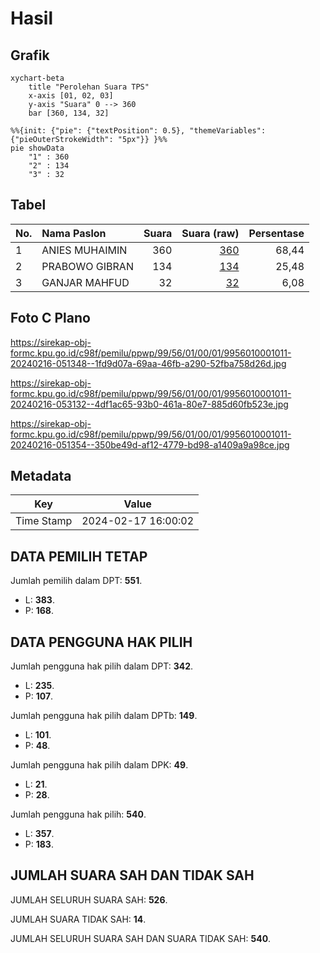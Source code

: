 # Hasil

## Grafik

```mermaid
xychart-beta
    title "Perolehan Suara TPS"
    x-axis [01, 02, 03]
    y-axis "Suara" 0 --> 360
    bar [360, 134, 32]
```

```mermaid
%%{init: {"pie": {"textPosition": 0.5}, "themeVariables": {"pieOuterStrokeWidth": "5px"}} }%%
pie showData
    "1" : 360
    "2" : 134
    "3" : 32
```

## Tabel

| No. | Nama Paslon    | Suara | Suara (raw) | Persentase |
|:--- |:-------------- | -----:| -----------:| ----------:|
| 1   | ANIES MUHAIMIN | 360   | [360][p-1]  | 68,44      |
| 2   | PRABOWO GIBRAN | 134   | [134][p-2]  | 25,48      |
| 3   | GANJAR MAHFUD  | 32    | [32][p-3]   | 6,08       |


[p-1]: https://github.com/gigit-pemilu/pemilu-2024-99-luar-negeri/blob/main/pilpres/hitung-suara/sub/99-luar-negeri/sub/56-kairo-mesir/sub/01-kairo-mesir/sub/0001-kairo-mesir/sub/011-tps-010/sub/paslon-1.txt
[p-2]: https://github.com/gigit-pemilu/pemilu-2024-99-luar-negeri/blob/main/pilpres/hitung-suara/sub/99-luar-negeri/sub/56-kairo-mesir/sub/01-kairo-mesir/sub/0001-kairo-mesir/sub/011-tps-010/sub/paslon-2.txt
[p-3]: https://github.com/gigit-pemilu/pemilu-2024-99-luar-negeri/blob/main/pilpres/hitung-suara/sub/99-luar-negeri/sub/56-kairo-mesir/sub/01-kairo-mesir/sub/0001-kairo-mesir/sub/011-tps-010/sub/paslon-3.txt

## Foto C Plano

https://sirekap-obj-formc.kpu.go.id/c98f/pemilu/ppwp/99/56/01/00/01/9956010001011-20240216-051348--1fd9d07a-69aa-46fb-a290-52fba758d26d.jpg

https://sirekap-obj-formc.kpu.go.id/c98f/pemilu/ppwp/99/56/01/00/01/9956010001011-20240216-053132--4df1ac65-93b0-461a-80e7-885d60fb523e.jpg

https://sirekap-obj-formc.kpu.go.id/c98f/pemilu/ppwp/99/56/01/00/01/9956010001011-20240216-051354--350be49d-af12-4779-bd98-a1409a9a98ce.jpg


## Metadata

| Key        | Value               |
| ---------- | ------------------- |
| Time Stamp | 2024-02-17 16:00:02 |


## DATA PEMILIH TETAP

Jumlah pemilih dalam DPT: **551**.
 * L: **383**.
 * P: **168**.

## DATA PENGGUNA HAK PILIH

Jumlah pengguna hak pilih dalam DPT: **342**.
 * L: **235**.
 * P: **107**.

Jumlah pengguna hak pilih dalam DPTb: **149**.
 * L: **101**.
 * P: **48**.

Jumlah pengguna hak pilih dalam DPK: **49**.
 * L: **21**.
 * P: **28**.

Jumlah pengguna hak pilih: **540**.
 * L: **357**.
 * P: **183**.

## JUMLAH SUARA SAH DAN TIDAK SAH

JUMLAH SELURUH SUARA SAH: **526**.

JUMLAH SUARA TIDAK SAH: **14**.

JUMLAH SELURUH SUARA SAH DAN SUARA TIDAK SAH: **540**.


